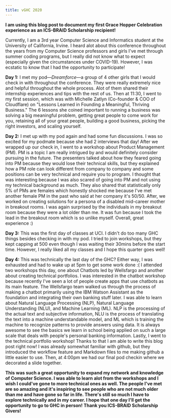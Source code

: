 ```yaml
---
title: vGHC 2020
---
```


**I am using this blog post to document my first Grace Hopper Celebration experience as an ICS-BRAID Scholarship recipient!**

Currently, I am a 3rd year Computer Science and Informatics student at the University of California, Irvine. I heard alot about this conference throughout the years from my Computer Science professors and girls I've met through summer coding programs, but I really did not know what to expect (especially given the circumstances under COVID-19). However, I was ecstatic to know that I had the opportunity to participate!

**Day 1:** I met my pod—*Dreamforce*—a group of 4 other girls that I would check in with throughout the conference. They were really extremely nice and helpful throughout the whole process. Alot of them shared their internship experiences and tips with the rest of us. Then at 11:30, I went to my first session, which was with Michelle Zatlyn (Co-founder & COO of Cloudflare) on "Lessons Learned in Founding a Meaningful, Thriving Business." The 6 lessons she coined important to running a business was solving a big meaningful problem, getting great people to come work for you, retaining all of your great people, building a good business, picking the right investors, and scaling yourself.

**Day 2:** I met up with my pod again and had some fun discussions. I was so excited for my podmate because she had 2 interviews that day! After we wrapped up our check in, I went to a workshop about Product Management (PM). PM is a topic I am really intrigued by and would definitely consider pursuing in the future. The presenters talked about how they feared going into PM because they would lose their technical skills, but they explained how a PM role can look different from company to company and some positions can be very technical and require you to program. I thought that was interesting because I was also scared of going into PM and not using my technical background as much. They also shared that statistically only 5% of PMs are females which honestly shocked me because I've met another female PM in the past who said at her company it's 50/50. After, we worked on creating solutions for a persona of a disabled mid-career mother in breakout rooms. I was again surprised by the individuals in my breakout room because they were a lot older than me. It was fun because I took the lead in the breakout room which is so unlike myself. Overall, great experience :)

**Day 3:** This was the first day of classes at UCI. I didn't do too many GHC things besides checking in with my pod. I tried to join workshops, but they kept capping at 500 even though I was waiting their 30mins before the start time. However, I really liked all my classes and I hope this quarter goes well!

**Day 4:** This was technically the last day of the GHC? Either way, I was exhausted and had to wake up at 5pm to get some work done :( I attended two workshops this day, one about Chatbots led by Wellsfargo and another about creating technical portfolios. I was interested in the chatbot workshop because recently I've seen a lot of people create apps that use chatbots as its main feature. The Wellsfargo team walked us through the process of making a chatbot primarily using the IBM Watson Assistant as the foundation and integrating their own banking stuff later. I was able to learn about Natural Language Processing (NLP), Natural Language Understanding (NLU), and Machine Learning (ML). NLP is the processing of the actual text and subjective information, NLU is the process of translating the text into a machine understandable model, and ML which is training the machine to recognize patterns to provide answers using data. It is always awesome to see the basics we learn in school being applied on such a large scale that deals with people's personal banking information. Lastly, I went to the technical portfolio workshop! Thanks to that I am able to write this blog post right now! I was already somewhat familiar with github, but they introduced the workflow feature and Markdown files to me making github a little easier to use. Then, at 4:00pm we had our final pod checkin where we decorated a slide together.

**This was such a great opportunity to expand my network and knowledge of Computer Science. I was able to learn alot from the workshops and I wish I could've gone to more technical ones as well. The people I've met are so amazing and it's inspiring to see people who are not much older than me and have gone so far in life. There's still so much I have to explore technically and in my career. I hope that one day I'll get the opportunity to go to GHC in person! Thank you ICS-BRAID Scholarship Givers!**
